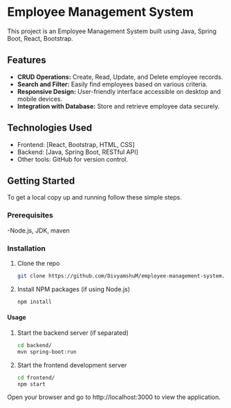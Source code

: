 # Employee Management System

This project is an Employee Management System built using Java, Spring Boot, React, Bootstrap.

## Features

- **CRUD Operations:** Create, Read, Update, and Delete employee records.
- **Search and Filter:** Easily find employees based on various criteria.
- **Responsive Design:** User-friendly interface accessible on desktop and mobile devices.
- **Integration with Database:** Store and retrieve employee data securely.

## Technologies Used

- Frontend: [React, Bootstrap, HTML, CSS]
- Backend: [Java, Spring Boot, RESTful API]
- Other tools: GitHub for version control.

## Getting Started

To get a local copy up and running follow these simple steps.

### Prerequisites

-Node.js, JDK, maven

### Installation

1. Clone the repo
   ```sh
   git clone https://github.com/DivyamshuM/employee-management-system.git
2. Install NPM packages (if using Node.js)
   ```sh
   npm install

#### Usage
1.  Start the backend server (if separated)
    ```sh
    cd backend/
    mvn spring-boot:run
2. Start the frontend development server
   ```sh
   cd frontend/
   npm start

Open your browser and go to http://localhost:3000 to view the application.
